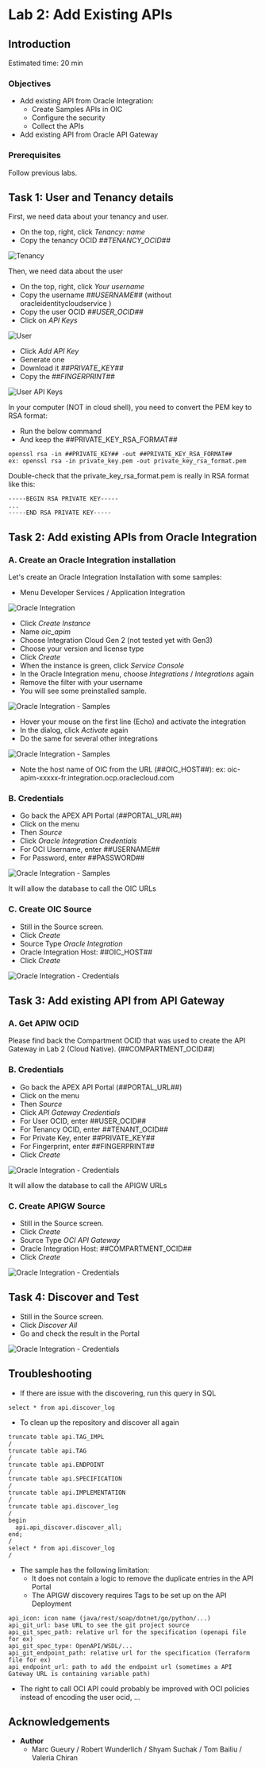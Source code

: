 
# Lab 2: Add Existing APIs

## Introduction

Estimated time: 20 min

### Objectives

- Add existing API from Oracle Integration:
    - Create Samples APIs in OIC 
    - Configure the security
    - Collect the APIs
- Add existing API from Oracle API Gateway

### Prerequisites

Follow previous labs.

## Task 1: User and Tenancy details

First, we need data about your tenancy and user.
- On the top, right, click *Tenancy: name*
- Copy the tenancy OCID *##TENANCY\_OCID##*

![Tenancy](images/opensearch-tenancy.png)

Then, we need data about the user
- On the top, right, click *Your username*
- Copy the username *##USERNAME##* (without oracleidentitycloudservice )
- Copy the user OCID *##USER\_OCID##*
- Click on *API Keys*

![User](images/opensearch-user.png)

- Click *Add API Key*
- Generate one
- Download it *##PRIVATE_KEY##*
- Copy the *##FINGERPRINT##*

![User API Keys](images/opensearch-user2.png)

In your computer (NOT in cloud shell), you need to convert the PEM key to RSA format:
- Run the below command 
- And keep the ##PRIVATE\_KEY\_RSA\_FORMAT##

```
openssl rsa -in ##PRIVATE_KEY## -out ##PRIVATE_KEY_RSA_FORMAT##
ex: openssl rsa -in private_key.pem -out private_key_rsa_format.pem
````

Double-check that the private\_key\_rsa_format.pem is really in RSA format like this:

```
-----BEGIN RSA PRIVATE KEY-----
...
-----END RSA PRIVATE KEY-----
```

## Task 2: Add existing APIs from Oracle Integration
### A. Create an Oracle Integration installation

Let's create an Oracle Integration Installation with some samples:
- Menu Developer Services / Application Integration 

![Oracle Integration](images/apim-oic1.png)

- Click *Create Instance*
- Name *oic\_apim*
- Choose Integration Cloud Gen 2 (not tested yet with Gen3)
- Choose your version and license type
- Click *Create*
- When the instance is green, click *Service Console*
- In the Oracle Integration menu, choose *Integrations* / *Integrations* again
- Remove the filter with your username
- You will see some preinstalled sample. 
 
![Oracle Integration - Samples](images/apim-oic2.png)

- Hover your mouse on the first line (Echo) and activate the integration
- In the dialog, click *Activate* again
- Do the same for several other integrations

![Oracle Integration - Samples](images/apim-oic3.png)

- Note the host name of OIC from the URL (##OIC\_HOST##): ex: oic-apim-xxxxx-fr.integration.ocp.oraclecloud.com

### B. Credentials
- Go back the APEX API Portal (##PORTAL\_URL##)
- Click on the menu 
- Then *Source*
- Click *Oracle Integration Credentials* 
- For OCI Username, enter ##USERNAME##
- For Password, enter ##PASSWORD##

![Oracle Integration - Samples](images/apim-oic-cred.png)

It will allow the database to call the OIC URLs

### C. Create OIC Source

- Still in the Source screen.
- Click *Create*
- Source Type *Oracle Integration*
- Oracle Integration Host: ##OIC\_HOST##
- Click *Create*

![Oracle Integration - Credentials](images/apim-source-oic.png)

## Task 3: Add existing API from API Gateway

### A. Get APIW OCID

Please find back the Compartment OCID that was used to create the API Gateway in Lab 2 (Cloud Native). (##COMPARTMENT\_OCID##)

### B. Credentials
- Go back the APEX API Portal (##PORTAL\_URL##)
- Click on the menu 
- Then *Source*
- Click *API Gateway Credentials* 
- For User OCID, enter ##USER\_OCID##
- For Tenancy OCID, enter ##TENANT\_OCID##
- For Private Key, enter ##PRIVATE\_KEY##
- For Fingerprint, enter ##FINGERPRINT##
- Click *Create*

![Oracle Integration - Credentials](images/apim-apigw-cred.png)

It will allow the database to call the APIGW URLs

### C. Create APIGW Source

- Still in the Source screen.
- Click *Create*
- Source Type *OCI API Gateway*
- Oracle Integration Host: ##COMPARTMENT\_OCID##
- Click *Create*

![Oracle Integration - Credentials](images/apim-source-apigw.png)

## Task 4: Discover and Test

- Still in the Source screen.
- Click *Discover All*
- Go and check the result in the Portal 

![Oracle Integration - Credentials](images/apim-oic-test.png)

## Troubleshooting

- If there are issue with the discovering, run this query in SQL

```
select * from api.discover_log
```

- To clean up the repository and discover all again

```
truncate table api.TAG_IMPL
/
truncate table api.TAG
/
truncate table api.ENDPOINT
/
truncate table api.SPECIFICATION
/
truncate table api.IMPLEMENTATION
/
truncate table api.discover_log
/
begin
  api.api_discover.discover_all;
end;
/
select * from api.discover_log
/
```

- The sample has the following limitation:
    - It does not contain a logic to remove the duplicate entries in the API Portal
    - The APIGW discovery requires Tags to be set up on the API Deployment 

```
api_icon: icon name (java/rest/soap/dotnet/go/python/...)
api_git_url: base URL to see the git project source 
api_git_spec_path: relative url for the specification (openapi file for ex)
api_git_spec_type: OpenAPI/WSDL/...
api_git_endpoint_path: relative url for the specification (Terraform file for ex)
api_endpoint_url: path to add the endpoint url (sometimes a API Gateway URL is containing variable path)
```

- The right to call OCI API could probably be improved with OCI policies instead of encoding the user ocid, ...


## Acknowledgements

- **Author**
    - Marc Gueury / Robert Wunderlich  / Shyam Suchak / Tom Bailiu / Valeria Chiran
